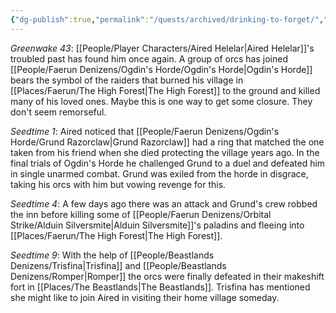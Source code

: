 ```yaml
---
{"dg-publish":true,"permalink":"/quests/archived/drinking-to-forget/","tags":["Quest"]}
---
```


*Greenwake 43*: [[People/Player Characters/Aired Helelar\|Aired Helelar]]'s troubled past has found him once again.  A group of orcs has joined [[People/Faerun Denizens/Ogdin's Horde/Ogdin's Horde\|Ogdin's Horde]] bears the symbol of the raiders that burned his village in [[Places/Faerun/The High Forest\|The High Forest]] to the ground and killed many of his loved ones.  Maybe this is one way to get some closure.  They don't seem remorseful.  

*Seedtime 1*: Aired noticed that [[People/Faerun Denizens/Ogdin's Horde/Grund Razorclaw\|Grund Razorclaw]] had a ring that matched the one taken from his friend when she died protecting the village years ago.  In the final trials of Ogdin's Horde he challenged Grund to a duel and defeated him in single unarmed combat.  Grund was exiled from the horde in disgrace, taking his orcs with him but vowing revenge for this.  

*Seedtime 4*: A few days ago there was an attack and Grund's crew robbed the inn before killing some of [[People/Faerun Denizens/Orbital Strike/Alduin Silversmite\|Alduin Silversmite]]'s paladins and fleeing into [[Places/Faerun/The High Forest\|The High Forest]].  

*Seedtime 9*: With the help of [[People/Beastlands Denizens/Trisfina\|Trisfina]] and [[People/Beastlands Denizens/Romper\|Romper]] the orcs were finally defeated in their makeshift fort in [[Places/The Beastlands\|The Beastlands]].  Trisfina has mentioned she might like to join Aired in visiting their home village someday.  